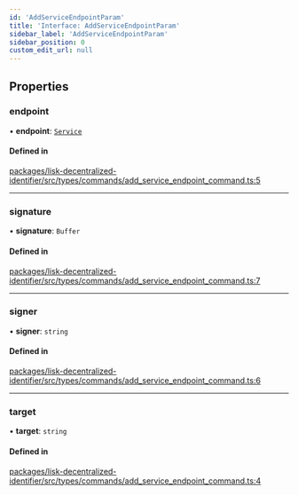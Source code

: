 ```yaml
---
id: 'AddServiceEndpointParam'
title: 'Interface: AddServiceEndpointParam'
sidebar_label: 'AddServiceEndpointParam'
sidebar_position: 0
custom_edit_url: null
---
```


## Properties

### endpoint

• **endpoint**: [`Service`](Service.md)

#### Defined in

[packages/lisk-decentralized-identifier/src/types/commands/add_service_endpoint_command.ts:5](https://github.com/aldhosutra/lisk-did/blob/e2098a6/packages/lisk-decentralized-identifier/src/types/commands/add_service_endpoint_command.ts#L5)

---

### signature

• **signature**: `Buffer`

#### Defined in

[packages/lisk-decentralized-identifier/src/types/commands/add_service_endpoint_command.ts:7](https://github.com/aldhosutra/lisk-did/blob/e2098a6/packages/lisk-decentralized-identifier/src/types/commands/add_service_endpoint_command.ts#L7)

---

### signer

• **signer**: `string`

#### Defined in

[packages/lisk-decentralized-identifier/src/types/commands/add_service_endpoint_command.ts:6](https://github.com/aldhosutra/lisk-did/blob/e2098a6/packages/lisk-decentralized-identifier/src/types/commands/add_service_endpoint_command.ts#L6)

---

### target

• **target**: `string`

#### Defined in

[packages/lisk-decentralized-identifier/src/types/commands/add_service_endpoint_command.ts:4](https://github.com/aldhosutra/lisk-did/blob/e2098a6/packages/lisk-decentralized-identifier/src/types/commands/add_service_endpoint_command.ts#L4)
